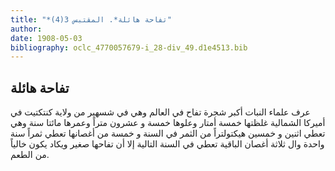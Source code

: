 ```yaml
---
title: "*تفاحة هائلة*. المقتبس 3(4)"
author: 
date: 1908-05-03
bibliography: oclc_4770057679-i_28-div_49.d1e4513.bib
---
```




##  تفاحة هائلة 

 
 عرف علماء النبات أكبر شجرة تفاح في العالم وهي في شسهير من ولاية كنتكتيت في أميركا الشمالية غلظتها  خمسة  أمتار وعلوها  خمسة  و  عشرون  متراً وعمرها مائتا سنة وهي تعطي  اثنين  و  خمسين  هيكتولتراً من الثمر في السنة و  خمسة  من أغصانها تعطي ثمراً سنة واحدة وال  ثلاثة  أغصان الباقية تعطي في السنة التالية إلا أن تفاحها صغير ويكاد يكون خالياً من الطعم. 
